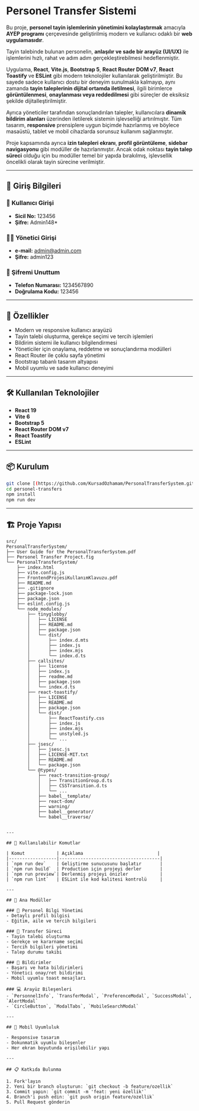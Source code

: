 # Personel Transfer Sistemi

Bu proje, **personel tayin işlemlerinin yönetimini kolaylaştırmak** amacıyla **AYEP programı** çerçevesinde geliştirilmiş modern ve kullanıcı odaklı bir **web uygulamasıdır**.

Tayin talebinde bulunan personelin, **anlaşılır ve sade bir arayüz (UI/UX)** ile işlemlerini hızlı, rahat ve adım adım gerçekleştirebilmesi hedeflenmiştir.

Uygulama, **React**, **Vite.js**, **Bootstrap 5**, **React Router DOM v7**, **React Toastify** ve **ESLint** gibi modern teknolojiler kullanılarak geliştirilmiştir. Bu sayede sadece kullanıcı dostu bir deneyim sunulmakla kalmayıp, aynı zamanda **tayin taleplerinin dijital ortamda iletilmesi**, ilgili birimlerce **görüntülenmesi**, **onaylanması veya reddedilmesi** gibi süreçler de eksiksiz şekilde dijitalleştirilmiştir.

Ayrıca yöneticiler tarafından sonuçlandırılan talepler, kullanıcılara **dinamik bildirim alanları** üzerinden iletilerek sistemin işlevselliği artırılmıştır. Tüm tasarım, **responsive** prensiplere uygun biçimde hazırlanmış ve böylece masaüstü, tablet ve mobil cihazlarda sorunsuz kullanım sağlanmıştır.

Proje kapsamında ayrıca **izin talepleri ekranı**, **profil görüntüleme**, **sidebar navigasyonu** gibi modüller de hazırlanmıştır. Ancak odak noktası **tayin talep süreci** olduğu için bu modüller temel bir yapıda bırakılmış, işlevsellik öncelikli olarak tayin sürecine verilmiştir. 

---

## 🔑 Giriş Bilgileri

### 👤 Kullanıcı Girişi
- **Sicil No:** 123456 
- **Şifre:** Admin148*

### 👨‍💼 Yönetici Girişi
- **e-mail:** admin@admin.com
- **Şifre:** admin123

### 🔄 Şifremi Unuttum
- **Telefon Numarası:** 1234567890
- **Doğrulama Kodu:** 123456

---

## 🚀 Özellikler

- Modern ve responsive kullanıcı arayüzü  
- Tayin talebi oluşturma, gerekçe seçimi ve tercih işlemleri  
- Bildirim sistemi ile kullanıcı bilgilendirmesi  
- Yöneticiler için onaylama, reddetme ve sonuçlandırma modülleri  
- React Router ile çoklu sayfa yönetimi  
- Bootstrap tabanlı tasarım altyapısı  
- Mobil uyumlu ve sade kullanıcı deneyimi  

---

## 🛠️ Kullanılan Teknolojiler

- **React 19**  
- **Vite 6**  
- **Bootstrap 5**  
- **React Router DOM v7**  
- **React Toastify**  
- **ESLint**

---

## 📦 Kurulum

```bash
git clone [(https://github.com/KursadOzhamam/PersonalTransferSystem.git)]
cd personel-transfers
npm install
npm run dev
```

---

## 🏗️ Proje Yapısı

```
src/
PersonalTransferSystem/
├── User Guide for the PersonalTransferSystem.pdf
├── Personel Transfer Project.fig
└── PersonalTransferSystem/
    ├── index.html
    ├── vite.config.js
    ├── FrontendProjesiKullanımKlavuzu.pdf
    ├── README.md
    ├── .gitignore
    ├── package-lock.json
    ├── package.json
    ├── eslint.config.js
    └── node_modules/
        ├── tinyglobby/
        │   ├── LICENSE
        │   ├── README.md
        │   ├── package.json
        │   └── dist/
        │       ├── index.d.mts
        │       ├── index.js
        │       ├── index.mjs
        │       └── index.d.ts
        ├── callsites/
        │   ├── license
        │   ├── index.js
        │   ├── readme.md
        │   ├── package.json
        │   └── index.d.ts
        ├── react-toastify/
        │   ├── LICENSE
        │   ├── README.md
        │   ├── package.json
        │   └── dist/
        │       ├── ReactToastify.css
        │       ├── index.js
        │       ├── index.mjs
        │       ├── unstyled.js
        │       └── ...
        ├── jsesc/
        │   ├── jsesc.js
        │   ├── LICENSE-MIT.txt
        │   ├── README.md
        │   └── package.json
        └── @types/
            ├── react-transition-group/
            │   ├── TransitionGroup.d.ts
            │   ├── CSSTransition.d.ts
            │   └── ...
            ├── babel__template/
            ├── react-dom/
            ├── warning/
            ├── babel__generator/
            └── babel__traverse/


---

## 🚀 Kullanılabilir Komutlar

| Komut            | Açıklama                            |
|------------------|--------------------------------------|
| `npm run dev`    | Geliştirme sunucusunu başlatır       |
| `npm run build`  | Production için projeyi derler       |
| `npm run preview`| Derlenmiş projeyi önizler            |
| `npm run lint`   | ESLint ile kod kalitesi kontrolü     |

---

## 🧩 Ana Modüller

### 👤 Personel Bilgi Yönetimi
- Detaylı profil bilgisi
- Eğitim, aile ve tercih bilgileri

### 🔄 Transfer Süreci
- Tayin talebi oluşturma
- Gerekçe ve kararname seçimi
- Tercih bilgileri yönetimi
- Talep durumu takibi

### 🔔 Bildirimler
- Başarı ve hata bildirimleri
- Yönetici onay/ret bildirimi
- Mobil uyumlu toast mesajları

### 💻 Arayüz Bileşenleri
- `PersonnelInfo`, `TransferModal`, `PreferenceModal`, `SuccessModal`, `AlertModal`  
- `CircleButton`, `ModalTabs`, `MobileSearchModal`

---

## 📱 Mobil Uyumluluk

- Responsive tasarım  
- Dokunmatik uyumlu bileşenler  
- Her ekran boyutunda erişilebilir yapı  

---

## 📋 Katkıda Bulunma

1. Fork'layın  
2. Yeni bir branch oluşturun: `git checkout -b feature/ozellik`  
3. Commit yapın: `git commit -m 'feat: yeni özellik'`  
4. Branch'i push edin: `git push origin feature/ozellik`  
5. Pull Request gönderin  

